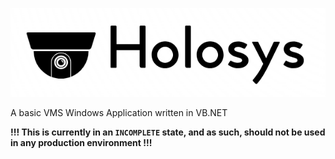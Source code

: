 ![Holosys Logo](https://github.com/theparadoxxdev/Holosys/blob/master/Holosys/hslogo.png?raw=true "Holosys Logo")

A basic VMS Windows Application written in VB.NET

**!!! This is currently in an ``INCOMPLETE`` state, and as such, should not be used in any production environment !!!**

